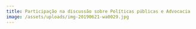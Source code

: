 ```yaml
---
title: Participação na discussão sobre Políticas públicas e Advocacia
image: /assets/uploads/img-20190621-wa0029.jpg
---
```


